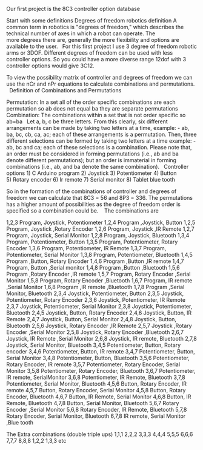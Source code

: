 Our first project is the 8C3 controller option database

Start with some definitions
Degrees of freedom robotics definition
A common term in robotics is "degrees of freedom," which describes the technical number of axes in which a robot can operate. The more degrees there are, generally the more flexibility and options are available to the user.
 
For this first project I use 3 degree of freedom robotic arms or 3DOF. Different degrees of freedom can be used with less controller options. So you could have a more diverse range 12dof with 3 controller options would give 3C12.

To view the possibility matrix of controller and degrees of freedom we can use the nCr and nPr equations to calculate combinations and permutations.
 
Definition of Combinations and Permutations

Permutation:
In a set all of the order specific combinations are each permutation so ab does not equal ba they are separate permutations
 
Combination:
The combinations within a set that is not order specific so ab=ba
 
Let a, b, c be three letters. From this clearly, six different arrangements can be made by taking two letters at a time, example: - ab, ba, bc, cb, ca, ac; each of these arrangements is a permutation. Then, three different selections can be formed by taking two letters at a time example: - ab, bc and ca; each of these selections is a combination. Please note that, an order must be considered in forming permutations (i.e., ab and ba denote different permutations); but an order is immaterial in forming combinations (i.e., ab, and ba denote the same combination).
 
Controller options
1) C Arduino program
2) Joystick
3) Potentiometer
4) Button
5) Rotary encoder
6) Ir remote
7) Serial monitor
8) Tablet blue tooth

So in the formation of the combinations of controller and degrees of freedom we can calculate that 8C3 = 56 and 8P3 = 336. The permutations has a higher amount of possibilities as the degree of freedom order is specified so a combination could be.
  
The combinations are

1,2,3          Program, Joystick, Potentiometer
1,2,4          Program ,Joystick, Button
1,2,5  	      Program, Joystick ,Rotary Encoder
1,2,6          Program, Joystick ,IR Remote
1,2,7 	      Program, Joystick, Serial Monitor
1,2,8	      Program, Joystick, Bluetooth
1,3,4	      Program, Potentiometer, Button
1,3,5	      Program, Potentiometer, Rotary Encoder
1,3,6	      Program, Potentiometer, IR Remote
1,3,7         Program, Potentiometer, Serial Monitor
1,3,8         Program, Potentiometer, Bluetooth
1,4,5	      Program ,Button, Rotary Encoder
1,4,6         Program ,Button ,IR remote
1,4,7         Program, Button ,Serial monitor
1,4,8	      Program ,Button ,Bluetooth
1,5,6         Program ,Rotary Encoder ,IR remote
1,5,7         Program, Rotary Encoder ,Serial Monitor
1,5,8	      Program, Rotary Encoder ,Bluetooth
1,6,7	      Program, IR remote ,Serial Monitor
1,6,8	      Program ,IR remote ,Bluetooth
1,7,8	      Program ,Serial Monitor, Bluetooth
2,3,4	      Joystick, Potentiometer, Button
2,3,5	      Joystick, Potentiometer, Rotary Encoder
2,3,6	      Joystick, Potentiometer,  IR Remote
2,3,7	      Joystick, Potentiometer, Serial Monitor
2,3,8	      Joystick, Potentiometer, Bluetooth
2,4,5	      Joystick, Button, Rotary Encoder
2,4,6	      Joystick, Button, IR Remote
2,4,7	      Joystick, Button, Serial Monitor
2,4,8	      Joystick, Button, Bluetooth
2,5,6	      Joystick,  Rotary Encoder ,IR Remote
2,5,7	      Joystick ,Rotary Encoder ,Serial Monitor
2,5,8	      Joystick, Rotary Encoder ,Bluetooth
2,6,7	      Joystick, IR Remote ,Serial Monitor
2,6,8	      Joystick, IR remote, Bluetooth
2,7,8	      Joystick, Serial Monitor, Bluetooth
3,4,5	      Potentiometer, Button, Rotary encoder
3,4,6	      Potentiometer, Button, IR remote
3,4,7	      Potentiometer, Button, Serial Monitor
3,4,8	      Potentiometer, Button, Bluetooth
3,5,6	      Potentiometer, Rotary Encoder, IR  remote
3,5,7	      Potentiometer, Rotary Encoder, Serial Monitor
3,5,8	      Potentiometer, Rotary Encoder, Bluetooth
3,6,7	      Potentiometer, IR remote, SerialMonitor
3,6,8	      Potentiometer, IR Remote, Bluetooth
3,7,8	      Potentiometer, Serial Monitor, Bluetooth
4,5,6	      Button, Rotary Encoder, IR remote
4,5,7	      Button, Rotary Encoder, Serial Monitor
4,5,8	      Button, Rotary Encoder, Bluetooth
4,6,7	      Button, IR Remote, Serial Monitor
4,6,8	      Button, IR Remote, Bluetooth
4,7,8	      Button, Serial Monitor, Bluetooth
5,6,7	      Rotary Encoder ,Serial Monitor
5,6,8	      Rotary Encoder, IR Remote, Bluetooth
5,7,8	      Rotary Encoder, Serial Monitor, Bluetooth
6,7,8         IR remote, Serial Monitor ,Blue tooth

The Extra combinations (double triple ups)
1,1,1
2,2,2
3,3,3
4,4,4
5,5,5
6,6,6
7,7,7
8,8,8
1,2,2
1,3,3 etc
